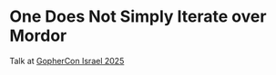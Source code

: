 # One Does Not Simply Iterate over Mordor

Talk at [GopherCon Israel 2025](https://gophercon-israel-2025.sessionize.com/session/860547)

